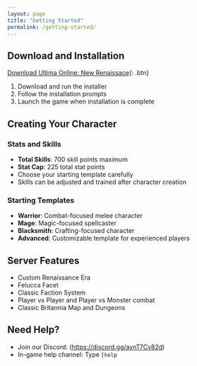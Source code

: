 ```yaml
---
layout: page
title: "Getting Started"
permalink: /getting-started/
---
```


## Download and Installation

[Download Ultima Online: New Renaissace](http://patch.newrenaissanceuo.com:2595/download){: .btn}

1. Download and run the installer
2. Follow the installation prompts
3. Launch the game when installation is complete

## Creating Your Character

### Stats and Skills
- **Total Skills**: 700 skill points maximum
- **Stat Cap**: 225 total stat points
- Choose your starting template carefully
- Skills can be adjusted and trained after character creation

### Starting Templates
- **Warrior**: Combat-focused melee character
- **Mage**: Magic-focused spellcaster
- **Blacksmith**: Crafting-focused character  
- **Advanced**: Customizable template for experienced players

## Server Features

- Custom Renaissance Era
- Felucca Facet
- Classic Faction System
- Player vs Player and Player vs Monster combat
- Classic Britannia Map and Dungeons

## Need Help?

- Join our Discord: (https://discord.gg/aynT7Cv82d)
- In-game help channel: Type `[help`
